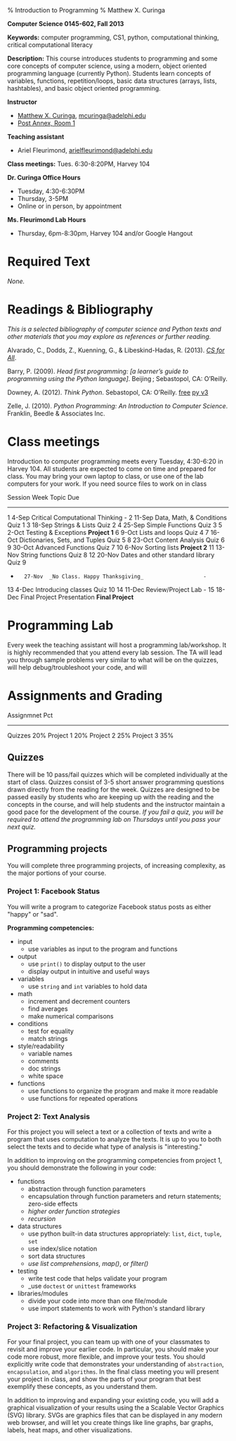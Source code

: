 % Introduction to Programming
% Matthew X. Curinga

<!--
This syllabus was created for
the Educational Technology Program
at Adelphi University:
http://education.adelphi.edu
copyright 2012 Matthew X. Curinga
http://matt.curinga.com
This work is licensed under the Creative Commons Attribution-ShareAlike 3.0 Unported License.
To view a copy of this license, visit http://creativecommons.org/licenses/by-sa/3.0/ or send
a letter to Creative Commons, 444 Castro Street, Suite 900, Mountain View, California, 94041, USA.
We ask, but do not require, that attribution includes a link to our websites (above).
version: 2.1
Based on work available here: https://github.com/mcuringa/adelphi-ed-tech-courses
-->


**Computer Science 0145-602, Fall 2013**

**Keywords:**  computer programming, CS1, python, computational thinking, 
critical computational literacy

**Description:** This course introduces students to programming and 
some core concepts of computer science, using a modern, object oriented
programming language (currently Python). Students learn concepts of 
variables, functions, repetition/loops, basic data structures 
(arrays, lists, hashtables), and basic object oriented programming.

**Instructor**

* [Matthew X. Curinga](http://matt.curinga.com), <mcuringa@adelphi.edu>
* [Post Annex, Room 1](http://goo.gl/maps/XReYB "Where is Post Annex? click the link to see it on a map")

**Teaching assistant**

* Ariel Fleurimond, <arielfleurimond@adelphi.edu>

**Class meetings:** Tues. 6:30-8:20PM, Harvey 104

**Dr. Curinga Office Hours**

* Tuesday, 4:30-6:30PM
* Thursday, 3-5PM
* Online or in person, by appointment

**Ms. Fleurimond Lab Hours**

* Thursday, 6pm-8:30pm, Harvey 104 and/or Google Hangout

Required Text
==========================================================================================

_None._

Readings & Bibliography
==========================================================================================

_This is a selected bibliography of computer science and Python texts and other materials
that you may explore as references or further reading._

Alvarado, C., Dodds, Z., Kuenning, G., & Libeskind-Hadas, R. (2013). [_CS for All_](http://www.cs.hmc.edu/csforall/).

Barry, P. (2009). _Head first programming: [a learner’s guide to
programming using the Python language]_. Beijing ; Sebastopol,
CA: O’Reilly.

Downey, A. (2012). _Think Python_. Sebastopol, CA: O’Reilly. 
[free](http://www.greenteapress.com/thinkpython/html/index.html)
[py v3](http://faculty.stedwards.edu/mikek/python/thinkpython.pdf)

Zelle, J. (2010). _Python Programming: An Introduction to Computer
Science_. Franklin, Beedle & Associates Inc.

Class meetings
==========================================================================================

Introduction to computer programming meets every Tuesday, 4:30-6:20 in Harvey 104.
All students are expected to come on time and prepared for class. You may bring your
own laptop to class, or use one of the lab computers for your work. If you need
source files to work on in class	

Session Week    Topic									Due
------- ------  -------------------------------------   -------------------
1       4-Sep   Critical Computational Thinking                  -
2       11-Sep  Data, Math, & Conditions				Quiz 1
3       18-Sep  Strings & Lists							Quiz 2
4       25-Sep  Simple Functions						Quiz 3
5       2-Oct   Testing & Exceptions					**Project 1**
6       9-Oct   Lists and loops							Quiz 4
7       16-Oct  Dictionaries, Sets, and Tuples          Quiz 5
8       23-Oct  Content Analysis            			Quiz 6
9       30-Oct  Advanced Functions						Quiz 7
10      6-Nov   Sorting lists							**Project 2**
11      13-Nov  String functions						Quiz 8
12      20-Nov  Dates and other standard library		Quiz 9
-       27-Nov  _No Class. Happy Thanksgiving_				     -
13      4-Dec   Introducing classes						Quiz 10
14      11-Dec  Review/Project Lab						         -
15      18-Dec  Final Project Presentation				**Final Project**



Programming Lab
==========================================================================================

Every week the teaching assistant will host a programming lab/workshop. It is highly
recommended that you attend every lab session. The TA will lead you through sample
problems very similar to what will be on the quizzes, will help debug/troubleshoot
your code, and will 



Assignments and Grading
==========================================================================================

Assignmnet              Pct
-------------------     -------
Quizzes                 20%
Project 1		        20%
Project 2               25%
Project 3               35%


Quizzes
--------------------------------------------------------

There will be 10 pass/fail quizzes which will be completed 
individually at the start of class. Quizzes consist of 3-5 short 
answer programming questions drawn directly from the reading for the 
week. Quizzes are designed to be passed easily by students who are 
keeping up with the reading and the concepts in the course, and will 
help students and the instructor maintain a good pace for the 
development of the course. _If you fail a quiz, you will be required
to attend the programming lab on Thursdays until you pass your next
quiz._


Programming projects
--------------------------------------------------------

You will complete three programming projects, of increasing complexity, as the major
portions of your course.


### Project 1: Facebook Status

You will write a program to categorize Facebook status posts as either "happy" or "sad".

**Programming competencies:**

* input
	- use variables as input to the program and functions
* output
	- use ``print()`` to display output to the user
	- display output in intuitive and useful ways
* variables
	- use ``string`` and ``int`` variables to hold data
* math
	- increment and decrement counters
	- find averages
	- make numerical comparisons
* conditions
	- test for equality
	- match strings
* style/readability
	- variable names
	- comments
	- doc strings
	- white space
* functions
	- use functions to organize the program and make it more readable
	- use functions for repeated operations
	

### Project 2: Text Analysis

For this project you will select a text or a collection of texts and write a program
that uses computation to analyze the texts. It is up to you to both select the texts
and to decide what type of analysis is "interesting."

In addition to improving on the programming competencies from project 1, you should
demonstrate the following in your code:

* functions
	- abstraction through function parameters
	- encapsulation through function parameters and return statements; zero-side effects
	- _higher order function strategies_
	- _recursion_
* data structures
	- use python built-in data structures appropriately: ``list``, ``dict``, ``tuple``, ``set``
	- use index/slice notation
	- sort data structures
	- _use list comprehensions_, _map()_, or _filter()_
* testing
	- write test code that helps validate your program
	- _use ``doctest`` or ``unittest`` frameworks
* libraries/modules
	- divide your code into more than one file/module
	- use import statements to work with Python's standard library

### Project 3: Refactoring & Visualization

For your final project, you can team up with one of your classmates to revisit and improve
your earlier code. In particular, you should make your code more robust, more flexible,
and improve your tests. You should explicitly write code that demonstrates your understanding
of ``abstraction``, ``encapsulation``, and ``algorithms``. In the final class meeting
you will present your project in class, and show the parts of your program that best
exemplify these concepts, as you understand them.

In addition to improving and expanding your existing code, you will add a graphical
visualization of your results using the a Scalable Vector Graphics (SVG) library. SVGs
are graphics files that can be displayed in any modern web browser, and will let you
create things like line graphs, bar graphs, labels, heat maps, and other visualizations.


